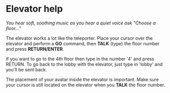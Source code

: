 # Elevator help

*You hear soft, soothing music as you hear a quiet voice ask "Choose a floor..."*

The elevator works a lot like the teleporter. Place your cursor over the  elevator and perform a **GO** command, then **TALK** (type) the floor number and press **RETURN/ENTER**.

If you want to go to the 4th floor then type in the number '4' and press RETURN. To go back to the lobby with the elevator, just type in 'lobby' and you'll be sent back.

The placement of your avatar inside the elevator is important. Make sure your cursor is still located on the elevator when you **TALK** the floor number.

